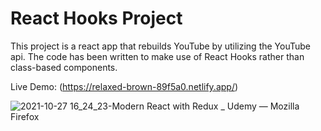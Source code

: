 # React Hooks Project

This project is a react app that rebuilds YouTube by utilizing the YouTube api. The code has been written to make use of React Hooks rather than class-based components.

Live Demo: (https://relaxed-brown-89f5a0.netlify.app/)

![2021-10-27 16_24_23-Modern React with Redux _ Udemy — Mozilla Firefox](https://user-images.githubusercontent.com/8061492/139161826-9d6933dd-550d-4be5-8052-fae4ed0446b2.png)
